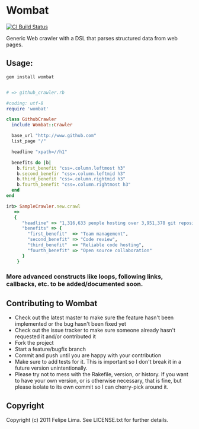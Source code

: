 # Wombat

[![CI Build Status](https://secure.travis-ci.org/intridea/omniauth.png?branch=master)](http://travis-ci.org/felipecsl/wombat)

Generic Web crawler with a DSL that parses structured data from web pages.

## Usage:

``gem install wombat``

```ruby

# => github_crawler.rb

#coding: utf-8
require 'wombat'

class GithubCrawler
  include Wombat::Crawler

  base_url "http://www.github.com"
  list_page "/"

  headline "xpath=//h1"

  benefits do |b|
    b.first_benefit "css=.column.leftmost h3"
    b.second_benefir "css=.column.leftmid h3"
    b.third_benefit "css=.column.rightmid h3"
    b.fourth_benefit "css=.column.rightmost h3"
  end
end
```
```ruby
irb> SampleCrawler.new.crawl
   => 
   {
      "headline" => "1,316,633 people hosting over 3,951,378 git repositories", 
      "benefits" => {
        "first_benefit"  => "Team management", 
        "second_benefit" => "Code review", 
        "third_benefit"  => "Reliable code hosting", 
        "fourth_benefit" => "Open source collaboration"
      }
    }
```

### More advanced constructs like loops, following links, callbacks, etc. to be added/documented soon.


## Contributing to Wombat
 
 * Check out the latest master to make sure the feature hasn't been implemented or the bug hasn't been fixed yet
 * Check out the issue tracker to make sure someone already hasn't requested it and/or contributed it
 * Fork the project
 * Start a feature/bugfix branch
 * Commit and push until you are happy with your contribution
 * Make sure to add tests for it. This is important so I don't break it in a future version unintentionally.
 * Please try not to mess with the Rakefile, version, or history. If you want to have your own version, or is otherwise necessary, that is fine, but please isolate to its own commit so I can cherry-pick around it.

## Copyright

Copyright (c) 2011 Felipe Lima. See LICENSE.txt for further details.

